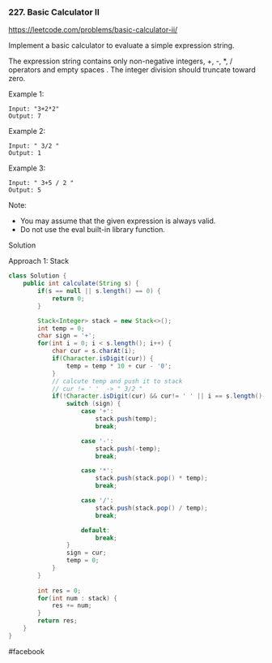 ### 227. Basic Calculator II

https://leetcode.com/problems/basic-calculator-ii/

Implement a basic calculator to evaluate a simple expression string.

The expression string contains only non-negative integers, +, -, *, / operators and empty spaces . The integer division should truncate toward zero.

Example 1:
```
Input: "3+2*2"
Output: 7
```
Example 2:
```
Input: " 3/2 "
Output: 1
```
Example 3:
```
Input: " 3+5 / 2 "
Output: 5
```
Note:

- You may assume that the given expression is always valid.
- Do not use the eval built-in library function.

Solution

Approach 1: Stack

```java
class Solution {
    public int calculate(String s) {
        if(s == null || s.length() == 0) {
            return 0;
        }

        Stack<Integer> stack = new Stack<>();
        int temp = 0;
        char sign = '+';
        for(int i = 0; i < s.length(); i++) {
            char cur = s.charAt(i);
            if(Character.isDigit(cur)) {
                temp = temp * 10 + cur - '0';
            }
            // calcute temp and push it to stack
            // cur != ' '  -> " 3/2 "
            if(!Character.isDigit(cur) && cur!= ' ' || i == s.length()-1) {
                switch (sign) {
                    case '+':
                        stack.push(temp);
                        break;

                    case '-':
                        stack.push(-temp);
                        break;

                    case '*':
                        stack.push(stack.pop() * temp);
                        break;

                    case '/':
                        stack.push(stack.pop() / temp);
                        break;

                    default:
                        break;
                }
                sign = cur;
                temp = 0;
            }
        }
        
        int res = 0;
        for(int num : stack) {
            res += num;
        }
        return res;
    }
}
```



#facebook